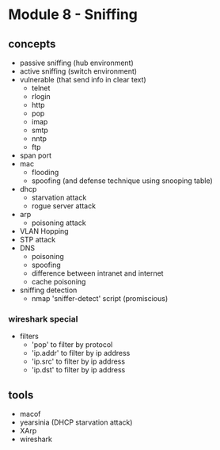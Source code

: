# Module 8 - Sniffing

## concepts
- passive sniffing (hub environment)
- active sniffing (switch environment)
- vulnerable (that send info in clear text)
    - telnet
    - rlogin
    - http
    - pop
    - imap
    - smtp
    - nntp
    - ftp
- span port
- mac 
    - flooding
    - spoofing (and defense technique using snooping table)
- dhcp
    - starvation attack
    - rogue server attack
- arp
    - poisoning attack
- VLAN Hopping
- STP attack
- DNS
    - poisoning
    - spoofing
    - difference between intranet and internet
    - cache poisoning
- sniffing detection
    - nmap 'sniffer-detect' script (promiscious)

### wireshark special
- filters
    - 'pop' to filter by protocol
    - 'ip.addr' to filter by ip address
    - 'ip.src' to filter by ip address
    - 'ip.dst' to filter by ip address

## tools
- macof
- yearsinia (DHCP starvation attack)
- XArp
- wireshark